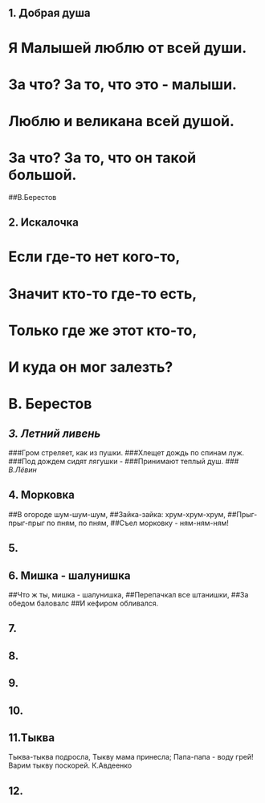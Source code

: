 ## 1. Добрая душа
# Я Малышей люблю от всей души.
# За что? За то, что это - малыши.
# Люблю и великана всей душой.
# За что? За то, что он такой большой.
##B.Берестов

## 2. Искалочка
# Если где-то нет кого-то,
# Значит кто-то где-то есть,
# Только где же этот кто-то,
# И куда он мог залезть?
# В. Берестов


## _**3. Летний ливень**_ 
###Гром стреляет, как из пушки.
###Хлещет дождь по спинам луж.
###Под дождем сидят лягушки - 
###Принимают теплый душ.
_### В.Лёвин_


## 4. Морковка
##В огороде шум-шум-шум,
##Зайка-зайка: хрум-хрум-хрум,
##Прыг-прыг-прыг по пням, по пням,
##Съел морковку - ням-ням-ням!
## 5.


## 6. Мишка - шалунишка
##Что ж ты, мишка - шалунишка,
##Перепачкал все штанишки,
##За обедом баловалс
##И кефиром обливался.

## 7.


## 8.


## 9.


## 10.


## 11.Тыква
Тыква-тыква подросла,
Тыкву мама принесла;
Папа-папа - воду грей!
Варим тыкву поскорей.
К.Авдеенко
 
## 12.

